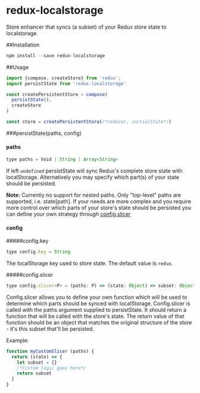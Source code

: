 redux-localstorage
==================

Store enhancer that syncs (a subset) of your Redux store state to localstorage.

##Installation
```js
npm install --save redux-localstorage
```

##Usage
```js
import {compose, createStore} from 'redux';
import persistState from 'redux-localstorage'

const createPersistentStore = compose(
  persistState(),
  createStore
)

const store = createPersistentStore(/*reducer, initialState*/)
```

###persistState(paths, config)
#### paths
```js
type paths = Void | String | Array<String> 
```
If left `undefined` persistState will sync Redux's complete store state with localStorage. Alternatively you may specify which part(s) of your state should be persisted.

**Note:** Currently no support for nested paths. Only "top-level" paths are supported, i.e. state[path]. If your needs are more complex and you require more control over which parts of your store's state should be persisted you can define your own strategy through [config.slicer](#configslicer)

#### config
#####config.key
```js
type config.key = String
```
The localStorage key used to store state. The default value is `redux`.

#####config.slicer
```js
type config.slicer<P> = (paths: P) => (state: Object) => subset: Object
```
Config.slicer allows you to define your own function which will be used to determine which parts should be synced with localStorage. Config.slicer is called with the paths argument supplied to persistState. It should return a function that will be called with the store's state. The return value of that function should be an object that matches the original structure of the store - it's this subset that'll be persisted.

Example:
```js
function myCustomSlicer (paths) {
  return (state) => {
    let subset = {}
    /*Custom logic goes here*/
    return subset
  }
}
```
